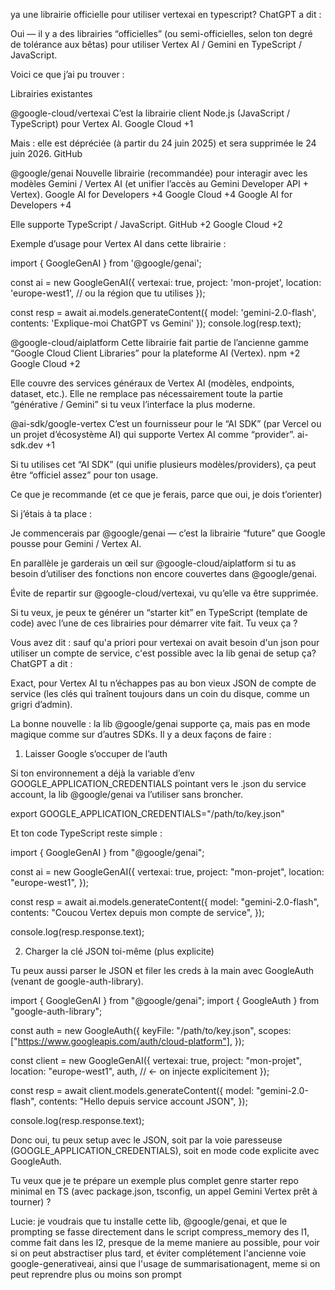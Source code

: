 ya une librairie officielle pour utiliser vertexai  en typescript?
ChatGPT a dit :

Oui — il y a des librairies “officielles” (ou semi-officielles, selon ton degré de tolérance aux bêtas) pour utiliser Vertex AI / Gemini en TypeScript / JavaScript.

Voici ce que j’ai pu trouver :

Librairies existantes

@google-cloud/vertexai
C’est la librairie client Node.js (JavaScript / TypeScript) pour Vertex AI. 
Google Cloud
+1

Mais : elle est dépréciée (à partir du 24 juin 2025) et sera supprimée le 24 juin 2026. 
GitHub

@google/genai
Nouvelle librairie (recommandée) pour interagir avec les modèles Gemini / Vertex AI (et unifier l’accès au Gemini Developer API + Vertex). 
Google AI for Developers
+4
Google Cloud
+4
Google AI for Developers
+4

Elle supporte TypeScript / JavaScript. 
GitHub
+2
Google Cloud
+2

Exemple d’usage pour Vertex AI dans cette librairie :

import { GoogleGenAI } from '@google/genai';

const ai = new GoogleGenAI({
  vertexai: true,
  project: 'mon-projet',
  location: 'europe-west1',  // ou la région que tu utilises
});

const resp = await ai.models.generateContent({
  model: 'gemini-2.0-flash',
  contents: 'Explique-moi ChatGPT vs Gemini'
});
console.log(resp.text);


@google-cloud/aiplatform
Cette librairie fait partie de l’ancienne gamme “Google Cloud Client Libraries” pour la plateforme AI (Vertex). 
npm
+2
Google Cloud
+2

Elle couvre des services généraux de Vertex AI (modèles, endpoints, dataset, etc.).
Elle ne remplace pas nécessairement toute la partie “générative / Gemini” si tu veux l’interface la plus moderne.

@ai-sdk/google-vertex
C’est un fournisseur pour le “AI SDK” (par Vercel ou un projet d’écosystème AI) qui supporte Vertex AI comme “provider”. 
ai-sdk.dev
+1

Si tu utilises cet “AI SDK” (qui unifie plusieurs modèles/providers), ça peut être “officiel assez” pour ton usage.

Ce que je recommande (et ce que je ferais, parce que oui, je dois t’orienter)

Si j’étais à ta place :

Je commencerais par @google/genai — c’est la librairie “future” que Google pousse pour Gemini / Vertex AI.

En parallèle je garderais un œil sur @google-cloud/aiplatform si tu as besoin d’utiliser des fonctions non encore couvertes dans @google/genai.

Évite de repartir sur @google-cloud/vertexai, vu qu’elle va être supprimée.

Si tu veux, je peux te générer un “starter kit” en TypeScript (template de code) avec l’une de ces librairies pour démarrer vite fait. Tu veux ça ?

Vous avez dit :
sauf qu'a priori pour vertexai on avait besoin d'un json pour utiliser un compte de service, c'est possible avec la lib genai de setup ça?
ChatGPT a dit :

Exact, pour Vertex AI tu n’échappes pas au bon vieux JSON de compte de service (les clés qui traînent toujours dans un coin du disque, comme un grigri d’admin).

La bonne nouvelle : la lib @google/genai supporte ça, mais pas en mode magique comme sur d’autres SDKs.
Il y a deux façons de faire :

1. Laisser Google s’occuper de l’auth

Si ton environnement a déjà la variable d’env GOOGLE_APPLICATION_CREDENTIALS pointant vers le .json du service account, la lib @google/genai va l’utiliser sans broncher.

export GOOGLE_APPLICATION_CREDENTIALS="/path/to/key.json"


Et ton code TypeScript reste simple :

import { GoogleGenAI } from "@google/genai";

const ai = new GoogleGenAI({
  vertexai: true,
  project: "mon-projet",
  location: "europe-west1",
});

const resp = await ai.models.generateContent({
  model: "gemini-2.0-flash",
  contents: "Coucou Vertex depuis mon compte de service",
});

console.log(resp.response.text);

2. Charger la clé JSON toi-même (plus explicite)

Tu peux aussi parser le JSON et filer les creds à la main avec GoogleAuth (venant de google-auth-library).

import { GoogleGenAI } from "@google/genai";
import { GoogleAuth } from "google-auth-library";

const auth = new GoogleAuth({
  keyFile: "/path/to/key.json",
  scopes: ["https://www.googleapis.com/auth/cloud-platform"],
});

const client = new GoogleGenAI({
  vertexai: true,
  project: "mon-projet",
  location: "europe-west1",
  auth, // <- on injecte explicitement
});

const resp = await client.models.generateContent({
  model: "gemini-2.0-flash",
  contents: "Hello depuis service account JSON",
});

console.log(resp.response.text);


Donc oui, tu peux setup avec le JSON, soit par la voie paresseuse (GOOGLE_APPLICATION_CREDENTIALS), soit en mode code explicite avec GoogleAuth.

Tu veux que je te prépare un exemple plus complet genre starter repo minimal en TS (avec package.json, tsconfig, un appel Gemini Vertex prêt à tourner) ?



Lucie: je voudrais que tu installe cette lib, @google/genai, et que le prompting se fasse directement dans le script compress_memory des l1, comme fait dans les l2, presque de la meme maniere au possible, pour voir si on peut abstractiser plus tard, et éviter complétement l'ancienne voie google-generativeai, ainsi que l'usage de summarisationagent, meme si on peut reprendre plus ou moins son prompt